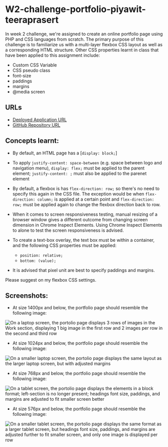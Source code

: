 # W2-challenge-portfolio-piyawit-teeraprasert

In week 2 challenge, we're assigned to create an online portfolio page using PHP and CSS languages from scratch. The primary purpose of this challenge is to familiarize us with a multi-layer flexbox CSS layout as well as a corresponding HTML structure. Other CSS properties learnt in class that have been applied to this assignment include:
- Custom CSS Variable
- CSS pseudo class
- font-size
- paddings
- margins
- @media screen

## **URLs**
- [Deployed Application URL](https://jouriena11.github.io/W2-challenge-portfolio-piyawit-teeraprasert/)
- [GitHub Repository URL](https://github.com/jouriena11/W2-challenge-portfolio-piyawit-teeraprasert)

## **Concepts learnt:**

- By default, an HTML page has a [```display: block;```]

- To apply ```justify-content: space-between``` (e.g. space between logo and navigation menu), ```display: flex;``` must be applied to the parent element; ```justify-content: ;``` must also be applied to the parenet element

- By default, a flexbox is has ```flex-direction: row;``` so there's no need to specify this again in the CSS file. The exception would be when ```flex-direction: column;``` is applied at a certain point and ```flex-direction: row;``` must be applied again to change the flexbox direction back to row.

- When it comes to screen responsiveness testing, manual resizing of a browser window gives a different outcome from changing screen dimension in Chrome Inspect Elements. Using Chrome Inspect Elements to alone to test the screen responsiveness is advised.

- To create a text-box overlay, the text box must be within a container, and the following CSS properties must be applied:
    - ```position: relative;```
    - ```bottom: (value);``` 

- It is advised that pixel unit are best to specify paddings and margins.

Please suggest on my flexbox CSS settings.

## **Screenshots:**

* At size 1400px and below, the portfolio page should resemble the following image:

![On a laptop screen, the portolio page displays 3 rows of images in the Work section, displaying 1 big image in the first row and 2 images per row in the second and third row](./assets/screenshots/piyawit-teeraprasert-W2-Challenge-screenshot-laptop1400px.jpg)

* At size 1024px and below, the portfolio page should resemble the following image:

![On a smaller laptop screen, the portolio page displays the same layout as the larger laptop screen, but with adjusted margins](./assets/screenshots/piyawit-teeraprasert-W2-Challenge-screenshot-LaptopSmall1024px.jpg)

* At size 768px and below, the portfolio page should resemble the following image:

![On a tablet screen, the portolio page displays the elements in a block format; left-section is no longer present; headings font size, paddings, and margins are adjusted to fit smaller screen better](./assets/screenshots/piyawit-teeraprasert-W2-Challenge-screenshot-Tablet768px.jpg)

* At size 576px and below, the portfolio page should resemble the following image:

![On a smaller tablet screen, the portolio page displays the same format as a larger tablet screen, but headings font size, paddings, and margins are adjusted further to fit smaller screen, and only one image is displayed per row](./assets/screenshots/piyawit-teeraprasert-W2-Challenge-screenshot-TabletSmall576px.jpg)
